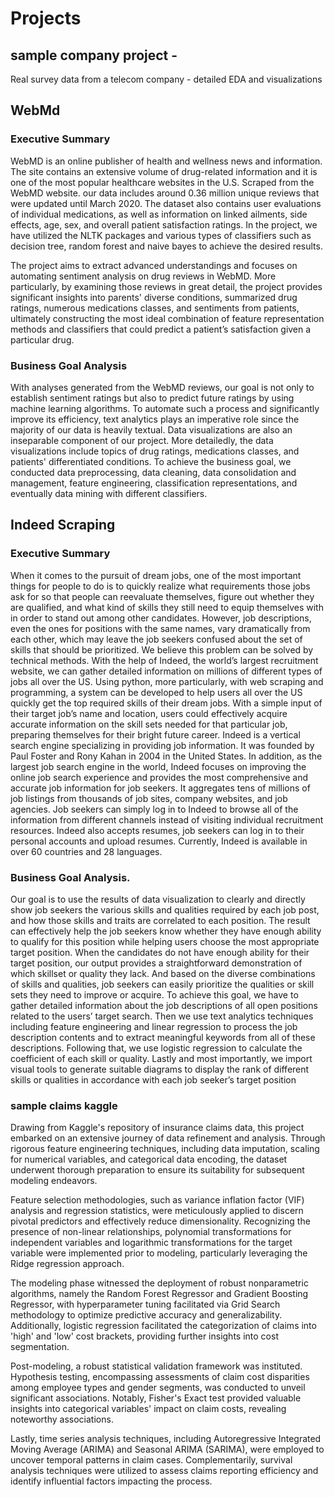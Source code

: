 # Projects

## sample company project - 
Real survey data from a telecom company - detailed EDA and visualizations

## WebMd 

### Executive Summary 
WebMD is an online publisher of health and wellness news and information. The site contains an extensive volume of drug-related information and it is one of the most popular healthcare websites in the U.S. Scraped from the WebMD website. our data includes around 0.36 million unique reviews that were updated until March 2020. The dataset also contains user evaluations of individual medications, as well as information on linked ailments, side effects, age, sex, and overall patient satisfaction ratings. In the project, we have utilized the NLTK packages and various types of classifiers such as decision tree, random forest and naive bayes to achieve the desired results.

The project aims to extract advanced understandings and focuses on automating sentiment analysis on drug reviews in WebMD. More particularly, by examining those reviews in great detail, the project provides significant insights into parents' diverse conditions, summarized drug ratings, numerous medications classes, and sentiments from patients, ultimately constructing the most ideal combination of feature representation methods and classifiers that could predict a patient’s satisfaction given a particular drug. 

### Business Goal Analysis
With analyses generated from the WebMD reviews, our goal is not only to establish sentiment ratings but also to predict future ratings by using machine learning algorithms. To automate such a process and significantly improve its efficiency, text analytics plays an imperative role since the majority of our data is heavily textual. Data visualizations are also an inseparable component of our project. More detailedly, the data visualizations include topics of drug ratings, medications classes, and patients' differentiated conditions.  To achieve the business goal, we conducted data preprocessing, data cleaning, data consolidation and management, feature engineering, classification representations, and eventually data mining with different classifiers. 


## Indeed Scraping

### Executive Summary
When it comes to the pursuit of dream jobs, one of the most important things for people to do is to quickly realize what requirements those jobs ask for so that people can reevaluate themselves, figure out whether they are qualified, and what kind of skills they still need to equip themselves with in order to stand out among other candidates. However, job descriptions, even the ones for positions with the same names, vary dramatically from each other, which may leave the job seekers confused about the set of skills that should be prioritized. We believe this problem can be solved by technical methods.
With the help of Indeed, the world’s largest recruitment website, we can gather detailed information on millions of different types of jobs all over the US. Using python, more particularly, with web scraping and programming, a system can be developed to help users all over the US quickly get the top required skills of their dream jobs. With a simple input of their target job’s name and location, users could effectively acquire accurate information on the skill sets needed for that particular job, preparing themselves for their bright future career.
Indeed is a vertical search engine specializing in providing job information. It was founded by Paul Foster and Rony Kahan in 2004 in the United States. In addition, as the largest job search engine in the world, Indeed focuses on improving the online job search experience and provides the most comprehensive and accurate job information for job seekers. It aggregates tens of millions of job listings from thousands of job sites, company websites, and job agencies. Job seekers can simply log in to Indeed to browse all of the information from different channels instead of visiting individual recruitment resources. Indeed also accepts resumes, job seekers can log in to their personal accounts and upload resumes. Currently, Indeed is available in over 60 countries and 28 languages.

### Business Goal Analysis.
Our goal is to use the results of data visualization to clearly and directly show job seekers the various skills and qualities required by each job post, and how those skills and traits are correlated to each position. The result can effectively help the job seekers know whether they have enough ability to qualify for this position while helping users choose the most appropriate target position.
When the candidates do not have enough ability for their target position, our output provides a straightforward demonstration of which skillset or quality they lack. And based on the diverse combinations of skills and qualities, job seekers can easily prioritize the qualities or skill sets they need to improve or acquire.
To achieve this goal, we have to gather detailed information about the job descriptions of all open positions related to the users’ target search. Then we use text analytics techniques including feature engineering and linear regression to process the job description contents and to extract meaningful keywords from all of these descriptions. Following that, we use logistic regression to calculate the coefficient of each skill or quality. Lastly and most importantly, we import visual tools to generate suitable diagrams to display the rank of different skills or qualities in accordance with each job seeker’s target position


### sample claims kaggle 
Drawing from Kaggle's repository of insurance claims data, this project embarked on an extensive journey of data refinement and analysis. Through rigorous feature engineering techniques, including data imputation, scaling for numerical variables, and categorical data encoding, the dataset underwent thorough preparation to ensure its suitability for subsequent modeling endeavors.

Feature selection methodologies, such as variance inflation factor (VIF) analysis and regression statistics, were meticulously applied to discern pivotal predictors and effectively reduce dimensionality. Recognizing the presence of non-linear relationships, polynomial transformations for independent variables and logarithmic transformations for the target variable were implemented prior to modeling, particularly leveraging the Ridge regression approach.

The modeling phase witnessed the deployment of robust nonparametric algorithms, namely the Random Forest Regressor and Gradient Boosting Regressor, with hyperparameter tuning facilitated via Grid Search methodology to optimize predictive accuracy and generalizability. Additionally, logistic regression facilitated the categorization of claims into 'high' and 'low' cost brackets, providing further insights into cost segmentation.

Post-modeling, a robust statistical validation framework was instituted. Hypothesis testing, encompassing assessments of claim cost disparities among employee types and gender segments, was conducted to unveil significant associations. Notably, Fisher's Exact test provided valuable insights into categorical variables' impact on claim costs, revealing noteworthy associations.

Lastly, time series analysis techniques, including Autoregressive Integrated Moving Average (ARIMA) and Seasonal ARIMA (SARIMA), were employed to uncover temporal patterns in claim cases. Complementarily, survival analysis techniques were utilized to assess claims reporting efficiency and identify influential factors impacting the process.


